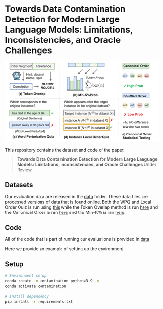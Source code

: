 # Towards Data Contamination Detection for Modern Large Language Models: Limitations, Inconsistencies, and Oracle Challenges

![Task](pipeline.jpg)

This repository contains the dataset and code of the paper:
> **Towards Data Contamination Detection for Modern Large Language Models: Limitations, Inconsistencies, and Oracle Challenges** 
> Under Review <br>


## Datasets
Our evaluation data are released in the [data](https://github.com/vsamuel2003/data-contamination/tree/main/datasets) folder. These data files are processed versions of data that is found online. Both the WPQ and Local Order Quiz is run using [this](https://github.com/vsamuel2003/data-contamination/blob/main/code/main.py) while the Token Overlap method is run [here](https://github.com/vsamuel2003/data-contamination/blob/main/code/Token_Overlap/run.py) and the Canonical Order is ran [here](https://github.com/vsamuel2003/data-contamination/blob/main/code/Canonical_order.py) and the Min-K% is ran [here](https://github.com/vsamuel2003/data-contamination/blob/main/code/mink.py).

## Code
All of the code that is part of running our evaluations is provided in [data](https://github.com/vsamuel2003/data-contamination/tree/main/code)

Here we provide an example of setting up the environment

## Setup
```bash
# Environment setup
conda create -n contamination python=3.9 -y
conda activate contamination

# install dependency
pip install -r requirements.txt
```
